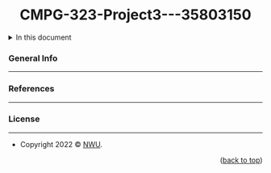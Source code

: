 <a name="readme-top"></a>
<div id="header" align="center">
  <h1>CMPG-323-Project3---35803150</h1>
</div>

<details>
  <summary>In this document</summary/>
    <ol>
      <ul><a href="#general-info">General Info</a></ul>
      <ul><a href="#quick-start">Quick start</a></ul>
      <ul><a href="#references">References</a></ul>
      <ul><a href="#license">License</a></ul>
    </ol>
</details>

### General Info
***


### References
***

### License
***


- Copyright 2022 © <a href="https://www.nwu.ac.za/" target="_blank">NWU</a>.

<p align="right">(<a href="#readme-top">back to top</a>)</p>
